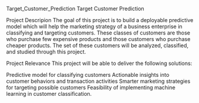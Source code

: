 Target_Customer_Prediction
Target Customer Prediction

Project Descripion
The goal of this project is to build a deployable predictive model which will help the marketing strategy of a business enterprise in classifying and targeting customers. These classes of customers are those who purchase few expensive products and those customers who purchase cheaper products. The set of these customers will be analyzed, classified, and studied through this project.



Project Relevance
This project will be able to deliver the following solutions:

Predictive model for classifying customers
Actionable insights into customer behaviors and transaction activities
Smarter marketing strategies for targeting possible customers
Feasibility of implementing machine learning in customer classification.
